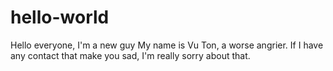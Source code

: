 # hello-world
Hello everyone, I'm a new guy
My name is Vu Ton, a worse angrier. If I have any contact that make you sad, I'm really sorry about that.
